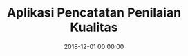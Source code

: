 ---
layout: inner
position: left
title: 'Aplikasi Pencatatan Penilaian Kualitas'
lead_text: 'Developed the back-end of the system and the Android app as well.'
tags: ['MySQL Database', 'PHP', 'Yii 2', 'API', 'Kotlin', 'Android SDK']
featured_image: ['/img/posts/pjb5s-1.png','/img/posts/pjb5s-2.png']
date: 2018-12-01 00:00:00
categories: ['Backend Dev','Mobile Dev']
project_link: ''
button_icon: ''
button_text: ''
order: 18
visible: 1
company: 'Freelance'
---